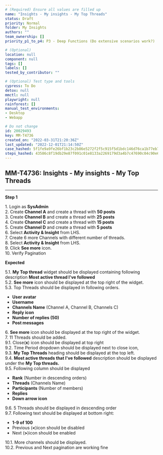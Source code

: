 ```yaml
---
# (Required) Ensure all values are filled up
name: "Insights - My insights - My Top Threads"
status: Draft
priority: Normal
folder: My Insights
authors: ""
team_ownership: []
priority_p1_to_p4: P3 - Deep Functions (Do extensive scenarios work?)

# (Optional)
location: null
component: null
tags: []
labels: []
tested_by_contributor: ""

# (Optional) Test type and tools
cypress: To Do
detox: null
mmctl: null
playwright: null
rainforest: []
manual_test_environments:
- Desktop
- Webapp

# Do not change
id: 20029493
key: MM-T4736
created_on: "2022-03-31T21:20:36Z"
last_updated: "2022-12-01T21:14:50Z"
case_hashed: 5f1fe9a9fe26bf1b23c2b86e5272f2f5c915f5d1bdc146d76ca1b77eb745c5e33bd4719071f10bfc6b48cb6767e17847
steps_hashed: 43586c8f19db29e87f091c01e8133a2269179d3a4b7c47690c04c90e643fd5abea331b414c631ce0f7ec8a1031f79f7f
---
```


<!-- (Auto-generated) Based on frontmatter's "key" and "name" -->

## MM-T4736: Insights - My insights - My Top Threads

---

**Step 1**

1\. Login as **SysAdmin**\
2\. Create **Channel A** and create a thread with **50 posts**\
3\. Create **Channel B** and create a thread with **25 posts**\
4\. Create **Channel C** and create a thread with **15 posts**\
5\. Create **Channel D** and create a thread with **5 posts**\
6\. Select **Activity & Insight** from LHS.\
7\. Create 6 more Channels with different number of threads.\
8\. Select **Activity & Insight** from LHS.\
9\. Click **See more** icon.\
10\. Verify Pagination

**Expected**

5.1. **My Top thread** widget should be displayed containing following description **Most active thread I've followed**\
5.2. **See more** icon should be displayed at the top right of the widget.\
5.3. Top Threads should be displayed in following orders.

- **User avatar**
- **Username**
- **Channels Name** (Channel A, Channel B, Channels C)
- **Reply icon**
- **Number of replies (50)**
- **Post messages**

6\. **See more** icon should be displayed at the top right of the widget.\
7\. 11 Threads should be added.\
9.1. Close(**x**) icon should be displayed at top right\
9.2. Time Period dropdown should be displayed next to close icon,\
9.3. **My Top Threads** heading should be displayed at the top left.\
9.4. **Most active threads that I've followed** description should be displayed under the **My Top threads.**\
9.5. Following column should be displayed

- **Rank** (Number in descending orders)
- **Threads** (Channels Name)
- **Participants** (Number of members)
- **Replies**
- **Down arrow icon**

9.6. 5 Threads should be displayed in descending order\
9.7. Following text should be displayed at bottom right:

- **1-9 of 100**
- Previous (**<**)icon should be disabled
- Next (**>**)icon should be enabled

10.1. More channels should be displayed.\
10.2. Previous and Next pagination are working fine
